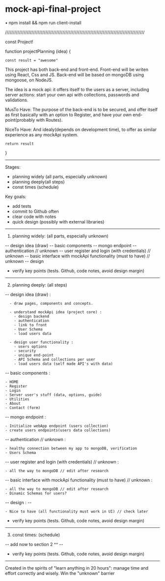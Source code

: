 # mock-api-final-project

• npm install  &&  npm run client-install


//////////////////////////////////////////////////////////////////////////////////////////




const Project!

function projectPlanning (idea) {
  
    const result = "awesome"

This project has both back-end and front-end. 
Front-end will be writen using React, Css and JS.
Back-end will be based on mongoDB using mongoose, on NodeJS.

The idea is a mock api: it offers itself to the users as a server, including server actions: 
start your own api with collections, passwords and validations.

MusTo Have:
The purpose of the back-end is to be secured, and offer itself as first basically with an option to Register, and have your own end-point(probably with Routes).

NiceTo Have:
And idealy(depends on development time), to offer as similar experience as any mockApi system.

    return result

}

------------------------------------


Stages:
- planning widely (all parts, especially unknown)
- planning deeply(all steps)
- const times (schedule)

Key goals:
- add tests
- commit to Github often
- clear code with notes
- quick design (possibly with external libraries)

------------------------------------

1. planning widely: (all parts, especially unknown)

-- design idea (draw)
-- basic components
-- mongo endpoint
-- authentication // unknown
-- user register and login (with credentials) // unknown
-- basic interface with mockApi functionality (must to have) // unknown
-- design

* verify key points (tests. Github, code notes, avoid design margin)

------------------------------------

2. planning deeply: (all steps)

-- design idea (draw) :

      - draw pages, components and concepts.

      - understand mockApi idea (project core) :
        - design backend
        - authentication
        - link to front
        - User Schema
        - load users data

      - design user functionality :
        - users options
        - security
        - unique end-point
        - API Schema and collections per user
        - load users data (self made API's with data)

-- basic components :

    - HOME
    - Register
    - Login
    - Server user's stuff (data, options, guide)
    - Utilities
    - About
    - Contact (form)

-- mongo endpoint :

    - Initialize webApp endpoint (users collection)
    - create users endpoints(users data collections)

-- authentication // unknown :

    - healthy connection between my app to mongoDB, verification 
    - Users Schema

-- user register and login (with credentials) // unknown :

    - all the way to mongoDB // edit after research

-- basic interface with mockApi functionality (must to have) // unknown :

    - all the way to mongoDB // edit after research
    - Dinamic Schemas for users?

-- design : --

    - Nice to have (all functionality must work in UI) // check later

* verify key points (tests. Github, code notes, avoid design margin)

------------------------------------

3. const times: (schedule)

-- add now to section 2 ^^ --

* verify key points (tests. Github, code notes, avoid design margin)

------------------------------------

Created in the spirits of "learn anything in 20 hours": manage time and effort correctly and wisely. Win the "unknown" barrier